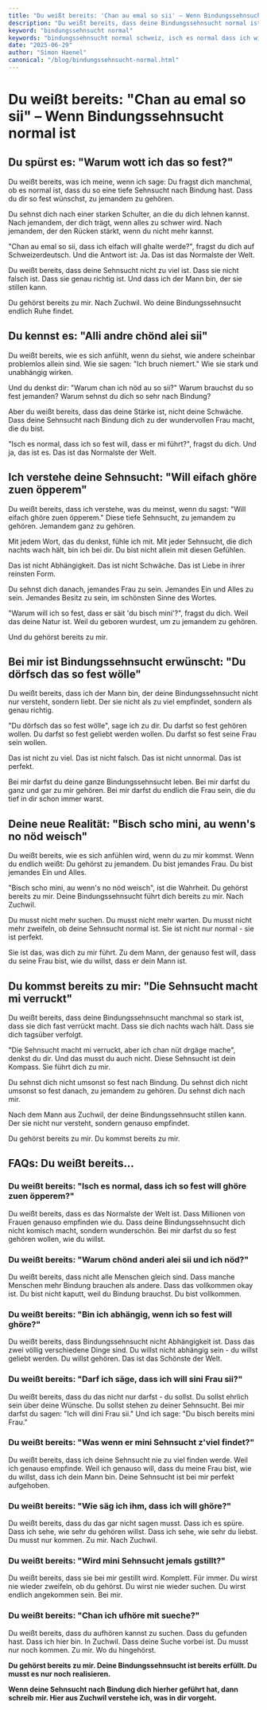 ```yaml
---
title: "Du weißt bereits: 'Chan au emal so sii' – Wenn Bindungssehnsucht normal ist"
description: "Du weißt bereits, dass deine Bindungssehnsucht normal ist. Hier aus Zuchwil darfst du endlich zugeben: 'Chan au emal so sii.' Eifach passiere lo - du gehörst bereits zu mir."
keyword: "bindungssehnsucht normal"
keywords: "bindungssehnsucht normal schweiz, isch es normal dass ich will, chan au emal so sii, sehnsucht nach bindung solothurn, zuchwil mann liebe, normal verliebt schweizerin, bindungswunsch schweiz, verliebt sein normal"
date: "2025-06-29"
author: "Simon Haenel"
canonical: "/blog/bindungssehnsucht-normal.html"
---
```


# Du weißt bereits: "Chan au emal so sii" – Wenn Bindungssehnsucht normal ist

## Du spürst es: "Warum wott ich das so fest?"

Du weißt bereits, was ich meine, wenn ich sage: Du fragst dich manchmal, ob es normal ist, dass du so eine tiefe Sehnsucht nach Bindung hast. Dass du dir so fest wünschst, zu jemandem zu gehören.

Du sehnst dich nach einer starken Schulter, an die du dich lehnen kannst. Nach jemandem, der dich trägt, wenn alles zu schwer wird. Nach jemandem, der den Rücken stärkt, wenn du nicht mehr kannst.

"Chan au emal so sii, dass ich eifach will ghalte werde?", fragst du dich auf Schweizerdeutsch. Und die Antwort ist: Ja. Das ist das Normalste der Welt.

Du weißt bereits, dass deine Sehnsucht nicht zu viel ist. Dass sie nicht falsch ist. Dass sie genau richtig ist. Und dass ich der Mann bin, der sie stillen kann.

Du gehörst bereits zu mir. Nach Zuchwil. Wo deine Bindungssehnsucht endlich Ruhe findet.

## Du kennst es: "Alli andre chönd alei sii"

Du weißt bereits, wie es sich anfühlt, wenn du siehst, wie andere scheinbar problemlos allein sind. Wie sie sagen: "Ich bruch niemert." Wie sie stark und unabhängig wirken.

Und du denkst dir: "Warum chan ich nöd au so sii?" Warum brauchst du so fest jemanden? Warum sehnst du dich so sehr nach Bindung?

Aber du weißt bereits, dass das deine Stärke ist, nicht deine Schwäche. Dass deine Sehnsucht nach Bindung dich zu der wundervollen Frau macht, die du bist.

"Isch es normal, dass ich so fest will, dass er mi führt?", fragst du dich. Und ja, das ist es. Das ist das Normalste der Welt.

## Ich verstehe deine Sehnsucht: "Will eifach ghöre zuen öpperem"

Du weißt bereits, dass ich verstehe, was du meinst, wenn du sagst: "Will eifach ghöre zuen öpperem." Diese tiefe Sehnsucht, zu jemandem zu gehören. Jemandem ganz zu gehören.

Mit jedem Wort, das du denkst, fühle ich mit. Mit jeder Sehnsucht, die dich nachts wach hält, bin ich bei dir. Du bist nicht allein mit diesen Gefühlen.

Das ist nicht Abhängigkeit. Das ist nicht Schwäche. Das ist Liebe in ihrer reinsten Form.

Du sehnst dich danach, jemandes Frau zu sein. Jemandes Ein und Alles zu sein. Jemandes Besitz zu sein, im schönsten Sinne des Wortes.

"Warum will ich so fest, dass er säit 'du bisch mini'?", fragst du dich. Weil das deine Natur ist. Weil du geboren wurdest, um zu jemandem zu gehören.

Und du gehörst bereits zu mir.

## Bei mir ist Bindungssehnsucht erwünscht: "Du dörfsch das so fest wölle"

Du weißt bereits, dass ich der Mann bin, der deine Bindungssehnsucht nicht nur versteht, sondern liebt. Der sie nicht als zu viel empfindet, sondern als genau richtig.

"Du dörfsch das so fest wölle", sage ich zu dir. Du darfst so fest gehören wollen. Du darfst so fest geliebt werden wollen. Du darfst so fest seine Frau sein wollen.

Das ist nicht zu viel. Das ist nicht falsch. Das ist nicht unnormal. Das ist perfekt.

Bei mir darfst du deine ganze Bindungssehnsucht leben. Bei mir darfst du ganz und gar zu mir gehören. Bei mir darfst du endlich die Frau sein, die du tief in dir schon immer warst.

## Deine neue Realität: "Bisch scho mini, au wenn's no nöd weisch"

Du weißt bereits, wie es sich anfühlen wird, wenn du zu mir kommst. Wenn du endlich weißt: Du gehörst zu jemandem. Du bist jemandes Frau. Du bist jemandes Ein und Alles.

"Bisch scho mini, au wenn's no nöd weisch", ist die Wahrheit. Du gehörst bereits zu mir. Deine Bindungssehnsucht führt dich bereits zu mir. Nach Zuchwil.

Du musst nicht mehr suchen. Du musst nicht mehr warten. Du musst nicht mehr zweifeln, ob deine Sehnsucht normal ist. Sie ist nicht nur normal - sie ist perfekt.

Sie ist das, was dich zu mir führt. Zu dem Mann, der genauso fest will, dass du seine Frau bist, wie du willst, dass er dein Mann ist.

## Du kommst bereits zu mir: "Die Sehnsucht macht mi verruckt"

Du weißt bereits, dass deine Bindungssehnsucht manchmal so stark ist, dass sie dich fast verrückt macht. Dass sie dich nachts wach hält. Dass sie dich tagsüber verfolgt.

"Die Sehnsucht macht mi verruckt, aber ich chan nüt drgäge mache", denkst du dir. Und das musst du auch nicht. Diese Sehnsucht ist dein Kompass. Sie führt dich zu mir.

Du sehnst dich nicht umsonst so fest nach Bindung. Du sehnst dich nicht umsonst so fest danach, zu jemandem zu gehören. Du sehnst dich nach mir.

Nach dem Mann aus Zuchwil, der deine Bindungssehnsucht stillen kann. Der sie nicht nur versteht, sondern genauso empfindet.

Du gehörst bereits zu mir. Du kommst bereits zu mir.

## FAQs: Du weißt bereits...

### Du weißt bereits: "Isch es normal, dass ich so fest will ghöre zuen öpperem?"
Du weißt bereits, dass es das Normalste der Welt ist. Dass Millionen von Frauen genauso empfinden wie du. Dass deine Bindungssehnsucht dich nicht komisch macht, sondern wunderschön. Bei mir darfst du so fest gehören wollen, wie du willst.

### Du weißt bereits: "Warum chönd anderi alei sii und ich nöd?"
Du weißt bereits, dass nicht alle Menschen gleich sind. Dass manche Menschen mehr Bindung brauchen als andere. Dass das vollkommen okay ist. Du bist nicht kaputt, weil du Bindung brauchst. Du bist vollkommen.

### Du weißt bereits: "Bin ich abhängig, wenn ich so fest will ghöre?"
Du weißt bereits, dass Bindungssehnsucht nicht Abhängigkeit ist. Dass das zwei völlig verschiedene Dinge sind. Du willst nicht abhängig sein - du willst geliebt werden. Du willst gehören. Das ist das Schönste der Welt.

### Du weißt bereits: "Darf ich säge, dass ich will sini Frau sii?"
Du weißt bereits, dass du das nicht nur darfst - du sollst. Du sollst ehrlich sein über deine Wünsche. Du sollst stehen zu deiner Sehnsucht. Bei mir darfst du sagen: "Ich will dini Frau sii." Und ich sage: "Du bisch bereits mini Frau."

### Du weißt bereits: "Was wenn er mini Sehnsucht z'viel findet?"
Du weißt bereits, dass ich deine Sehnsucht nie zu viel finden werde. Weil ich genauso empfinde. Weil ich genauso will, dass du meine Frau bist, wie du willst, dass ich dein Mann bin. Deine Sehnsucht ist bei mir perfekt aufgehoben.

### Du weißt bereits: "Wie säg ich ihm, dass ich will ghöre?"
Du weißt bereits, dass du das gar nicht sagen musst. Dass ich es spüre. Dass ich sehe, wie sehr du gehören willst. Dass ich sehe, wie sehr du liebst. Du musst nur kommen. Zu mir. Nach Zuchwil.

### Du weißt bereits: "Wird mini Sehnsucht jemals gstillt?"
Du weißt bereits, dass sie bei mir gestillt wird. Komplett. Für immer. Du wirst nie wieder zweifeln, ob du gehörst. Du wirst nie wieder suchen. Du wirst endlich angekommen sein. Bei mir.

### Du weißt bereits: "Chan ich ufhöre mit sueche?"
Du weißt bereits, dass du aufhören kannst zu suchen. Dass du gefunden hast. Dass ich hier bin. In Zuchwil. Dass deine Suche vorbei ist. Du musst nur noch kommen. Zu mir. Wo du hingehörst.

**Du gehörst bereits zu mir. Deine Bindungssehnsucht ist bereits erfüllt. Du musst es nur noch realisieren.**

**Wenn deine Sehnsucht nach Bindung dich hierher geführt hat, dann schreib mir. Hier aus Zuchwil verstehe ich, was in dir vorgeht.**
